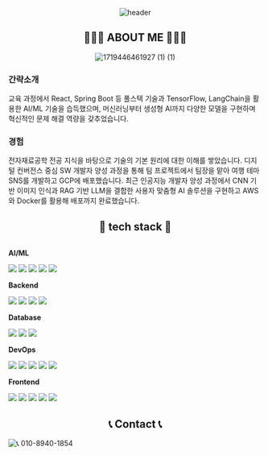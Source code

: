 <div align="center">
  
![header](https://capsule-render.vercel.app/api?type=rounded&color=timeGradient&text=안녕하세요%20이정우입니다%20👋&animation=twinkling&fontSize=40&fontAlignY=50&fontAlign=50&height=180)
## 👩🏻‍💻 ABOUT ME 👩🏻‍💻
![1719446461927 (1) (1)](https://github.com/user-attachments/assets/977de55f-379d-4d21-825d-4e1cdf901692)
</div>

### 간략소개
교육 과정에서 React, Spring Boot 등 풀스택 기술과 TensorFlow, LangChain을 활용한 AI/ML 기술을 습득했으며, 머신러닝부터 생성형 AI까지 다양한 모델을 구현하며 혁신적인 문제 해결 역량을 갖추었습니다.

### 경험
전자재료공학 전공 지식을 바탕으로 기술의 기본 원리에 대한 이해를 쌓았습니다. 디지털 컨버전스 중심 SW 개발자 양성 과정을 통해 팀 프로젝트에서 팀장을 맡아 여행 테마 SNS를 개발하고 GCP에 배포했습니다. 최근 인공지능 개발자 양성 과정에서 CNN 기반 이미지 인식과 RAG 기반 LLM을 결합한 사용자 맞춤형 AI 솔루션을 구현하고 AWS와 Docker를 활용해 배포까지 완료했습니다.

<div align="center">
  
## 🔨 tech stack 🔨
<div style="display:flex; flex-direction:column; align-items:flex-start;">
    <!-- AI/ML -->
    <p><strong>AI/ML</strong></p>
    <div>
        <img src="https://img.shields.io/badge/Python-3776AB?style=for-the-badge&logo=Python&logoColor=white">
        <img src="https://img.shields.io/badge/TensorFlow-FF6F00?style=for-the-badge&logo=TensorFlow&logoColor=white">
        <img src="https://img.shields.io/badge/Keras-D00000?style=for-the-badge&logo=Keras&logoColor=white">
        <img src="https://img.shields.io/badge/LangChain-121212?style=for-the-badge&logo=chainlink&logoColor=white">
        <img src="https://img.shields.io/badge/Hugging%20Face-FFD21E?style=for-the-badge&logo=huggingface&logoColor=black">
    </div>
    <!-- Backend -->
    <p><strong>Backend</strong></p>
    <div>
        <img src="https://img.shields.io/badge/Java-007396?style=for-the-badge&logo=Java&logoColor=white"> 
        <img src="https://img.shields.io/badge/Spring%20Boot-6DB33F?style=for-the-badge&logo=spring%20boot&logoColor=white">
        <img src="https://img.shields.io/badge/FastAPI-009688?style=for-the-badge&logo=FastAPI&logoColor=white">
        <img src="https://img.shields.io/badge/Python-3776AB?style=for-the-badge&logo=Python&logoColor=white">
    </div>
    <!-- Database -->
    <p><strong>Database</strong></p>
    <div>
        <img src="https://img.shields.io/badge/oracle-F80000?style=for-the-badge&logo=oracle&logoColor=white"> 
        <img src="https://img.shields.io/badge/mysql-4479A1?style=for-the-badge&logo=mysql&logoColor=white"> 
        <img src="https://img.shields.io/badge/mariaDB-003545?style=for-the-badge&logo=mariaDB&logoColor=white"/>
    </div>
    <!-- DevOps -->
    <p><strong>DevOps</strong></p>
    <div>
        <img src="https://img.shields.io/badge/linux-FCC624?style=for-the-badge&logo=linux&logoColor=black">
        <img src="https://img.shields.io/badge/Docker-2496ED?style=for-the-badge&logo=Docker&logoColor=white">
        <img src="https://img.shields.io/badge/AWS-232F3E?style=for-the-badge&logo=amazonaws&logoColor=white">
        <img src="https://img.shields.io/badge/Google%20Cloud-4285F4?style=for-the-badge&logo=googlecloud&logoColor=white">
        <img src="https://img.shields.io/badge/apache%20tomcat-F8DC75?style=for-the-badge&logo=apachetomcat&logoColor=black">
    </div>
    <!-- Frontend -->
    <p><strong>Frontend</strong></p>
    <div>
        <img src="https://img.shields.io/badge/React-61DAFB?style=for-the-badge&logo=React&logoColor=black">
        <img src="https://img.shields.io/badge/html5-E34F26?style=for-the-badge&logo=html5&logoColor=white"> 
        <img src="https://img.shields.io/badge/css-1572B6?style=for-the-badge&logo=css3&logoColor=white"> 
        <img src="https://img.shields.io/badge/javascript-F7DF1E?style=for-the-badge&logo=javascript&logoColor=black"> 
        <img src="https://img.shields.io/badge/bootstrap-7952B3?style=for-the-badge&logo=bootstrap&logoColor=white">
    </div>
</div>

## 📞 Contact 📞
<div style="display:flex; flex-direction:row;">
    <a href="mailto:challe0124@gmail.com">
        <img src="https://img.shields.io/badge/Gmail-EA4335?style=for-the-badge&logo=Gmail&logoColor=white"> 
    </a>
    <div>📞 010-8940-1854</div>
</div>
</div>

<!--
**RobotChalle/RobotChalle** is a ✨ *special* ✨ repository because its `README.md` (this file) appears on your GitHub profile.
Here are some ideas to get you started:
- 🔭 I'm currently working on ...
- 🌱 I'm currently learning ...
- 👯 I'm looking to collaborate on ...
- 🤔 I'm looking for help with ...
- 💬 Ask me about ...
- 📫 How to reach me: ...
- 😄 Pronouns: ...
- ⚡ Fun fact: ...
-->
